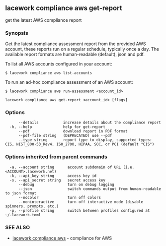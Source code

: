 ## lacework compliance aws get-report

get the latest AWS compliance report

### Synopsis

Get the latest compliance assessment report from the provided AWS account, these
reports run on a regular schedule, typically once a day. The available report formats
are human-readable (default), json and pdf.

To list all AWS accounts configured in your account:

    $ lacework compliance aws list-accounts

To run an ad-hoc compliance assessment of an AWS account:

    $ lacework compliance aws run-assessment <account_id>


```
lacework compliance aws get-report <account_id> [flags]
```

### Options

```
      --details           increase details about the compliance report
  -h, --help              help for get-report
      --pdf               download report in PDF format
      --pdf-file string   (DEPRECATED) use --pdf
      --type string       report type to display, supported types: CIS, NIST_800-53_Rev4, ISO_2700, HIPAA, SOC, or PCI (default "CIS")
```

### Options inherited from parent commands

```
  -a, --account string      account subdomain of URL (i.e. <ACCOUNT>.lacework.net)
  -k, --api_key string      access key id
  -s, --api_secret string   secret access key
      --debug               turn on debug logging
      --json                switch commands output from human-readable to json format
      --nocolor             turn off colors
      --noninteractive      turn off interactive mode (disable spinners, prompts, etc.)
  -p, --profile string      switch between profiles configured at ~/.lacework.toml
```

### SEE ALSO

* [lacework compliance aws](lacework_compliance_aws.md)	 - compliance for AWS

